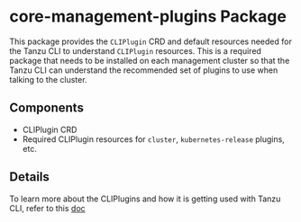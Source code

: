 # core-management-plugins Package

This package provides the `CLIPlugin` CRD and default resources needed for the Tanzu CLI to understand `CLIPlugin` resources. This is a required package that needs to be installed on each management cluster so that the Tanzu CLI can understand the recommended set of plugins to use when talking to the cluster.

## Components

* CLIPlugin CRD
* Required CLIPlugin resources for `cluster`, `kubernetes-release` plugins, etc.

## Details

To learn more about the CLIPlugins and how it is getting used with Tanzu CLI, refer to this [doc](../../docs/design/context-aware-plugin-discovery-design.md)
